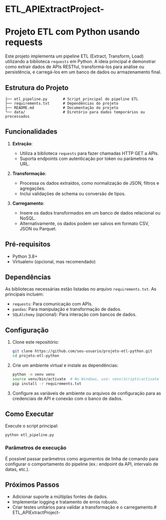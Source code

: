 # ETL_APIExtractProject-

# Projeto ETL com Python usando requests

Este projeto implementa um pipeline ETL (Extract, Transform, Load) utilizando a biblioteca `requests` em Python. A ideia principal é demonstrar como extrair dados de APIs RESTful, transformá-los para análise ou persistência, e carregá-los em um banco de dados ou armazenamento final.

## Estrutura do Projeto

```
├── etl_pipeline.py       # Script principal do pipeline ETL
├── requirements.txt      # Dependências do projeto
├── README.md             # Documentação do projeto
└── data/                 # Diretório para dados temporários ou processados
```

## Funcionalidades

1. **Extração**:
   - Utiliza a biblioteca `requests` para fazer chamadas HTTP GET a APIs.
   - Suporta endpoints com autenticação por token ou parâmetros na URL.

2. **Transformação**:
   - Processa os dados extraídos, como normalização de JSON, filtros e agregações.
   - Inclui validações de schema ou conversão de tipos.

3. **Carregamento**:
   - Insere os dados transformados em um banco de dados relacional ou NoSQL.
   - Alternativamente, os dados podem ser salvos em formato CSV, JSON ou Parquet.

## Pré-requisitos

- Python 3.8+
- Virtualenv (opcional, mas recomendado)

## Dependências

As bibliotecas necessárias estão listadas no arquivo `requirements.txt`. As principais incluem:

- `requests`: Para comunicação com APIs.
- `pandas`: Para manipulação e transformação de dados.
- `SQLAlchemy` (opcional): Para interação com bancos de dados.

## Configuração

1. Clone este repositório:

   ```bash
   git clone https://github.com/seu-usuario/projeto-etl-python.git
   cd projeto-etl-python
   ```

2. Crie um ambiente virtual e instale as dependências:

   ```bash
   python -m venv venv
   source venv/bin/activate  # No Windows, use: venv\Scripts\activate
   pip install -r requirements.txt
   ```

3. Configure as variáveis de ambiente ou arquivos de configuração para as credenciais de API e conexão com o banco de dados.

## Como Executar

Execute o script principal:

```bash
python etl_pipeline.py
```

### Parâmetros de execução

É possível passar parâmetros como argumentos de linha de comando para configurar o comportamento do pipeline (ex.: endpoint da API, intervalo de datas, etc.).

## Próximos Passos

- Adicionar suporte a múltiplas fontes de dados.
- Implementar logging e tratamento de erros robusto.
- Criar testes unitários para validar a transformação e o carregamento.#   E T L _ A P I E x t r a c t P r o j e c t -  
 